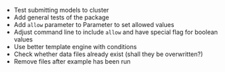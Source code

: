* Test submitting models to cluster
* Add general tests of the package
* Add `allow` parameter to Parameter to set allowed values
* Adjust command line to include `allow` and have special flag for boolean values
* Use better template engine with conditions
* Check whether data files already exist (shall they be overwritten?)
* Remove files after example has been run
